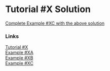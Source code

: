 # Tutorial #X Solution

[Complete Example #XC with the above solution](Example_0XC.rascript)<br>
### Links
[Tutorial #X](../readme.md)<br>
[Example #XA](../Example_XA.md)<br>
[Example #XB](../Example_XB.md)<br>
[Example #XC](../Example_XC.md)